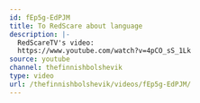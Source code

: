 ```yaml
---
id: fEp5g-EdPJM
title: To RedScare about language
description: |-
  RedScareTV's video:
  https://www.youtube.com/watch?v=4pCO_sS_1Lk
source: youtube
channel: thefinnishbolshevik
type: video
url: /thefinnishbolshevik/videos/fEp5g-EdPJM/
---
```

